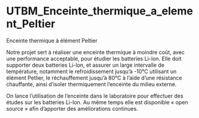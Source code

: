 # UTBM_Enceinte_thermique_a_element_Peltier
Enceinte thermique à élément Peltier

  Notre projet sert à réaliser une enceinte thermique à moindre coût, avec une performance acceptable, pour étudier les batteries Li-Ion.
Elle doit supporter deux batteries Li-Ion, et assurer un large intervalle de température, notamment le refroidissement jusqu’à -10°C utilisant un élément Petlier, le réchauffement jusqu’à 80°C à l’aide d’une résistance chauffante, ainsi d’isoler thermiquement l’enceinte du milieu externe. 

  On lance l’utilisation de l’enceinte dans le laboratoire pour effectuer des études sur les batteries Li-Ion. Au même temps elle est disponible « open source » afin d’apporter des améliorations continues. 

